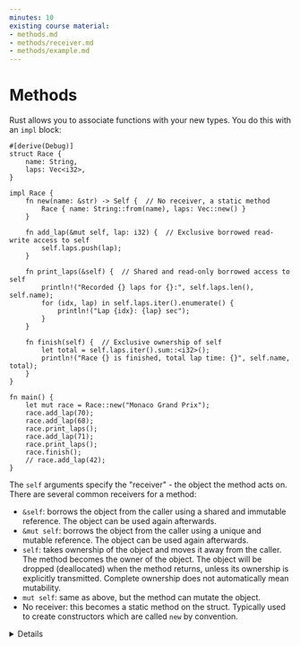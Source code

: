 ```yaml
---
minutes: 10
existing course material:
- methods.md
- methods/receiver.md
- methods/example.md
---
```


# Methods

Rust allows you to associate functions with your new types. You do this with an
`impl` block:

```rust,editable
#[derive(Debug)]
struct Race {
    name: String,
    laps: Vec<i32>,
}

impl Race {
    fn new(name: &str) -> Self {  // No receiver, a static method
        Race { name: String::from(name), laps: Vec::new() }
    }

    fn add_lap(&mut self, lap: i32) {  // Exclusive borrowed read-write access to self
        self.laps.push(lap);
    }

    fn print_laps(&self) {  // Shared and read-only borrowed access to self
        println!("Recorded {} laps for {}:", self.laps.len(), self.name);
        for (idx, lap) in self.laps.iter().enumerate() {
            println!("Lap {idx}: {lap} sec");
        }
    }

    fn finish(self) {  // Exclusive ownership of self
        let total = self.laps.iter().sum::<i32>();
        println!("Race {} is finished, total lap time: {}", self.name, total);
    }
}

fn main() {
    let mut race = Race::new("Monaco Grand Prix");
    race.add_lap(70);
    race.add_lap(68);
    race.print_laps();
    race.add_lap(71);
    race.print_laps();
    race.finish();
    // race.add_lap(42);
}
```

The `self` arguments specify the "receiver" - the object the method acts on. There
are several common receivers for a method:

* `&self`: borrows the object from the caller using a shared and immutable
  reference. The object can be used again afterwards.
* `&mut self`: borrows the object from the caller using a unique and mutable
  reference. The object can be used again afterwards.
* `self`: takes ownership of the object and moves it away from the caller. The
  method becomes the owner of the object. The object will be dropped (deallocated)
  when the method returns, unless its ownership is explicitly
  transmitted. Complete ownership does not automatically mean mutability.
* `mut self`: same as above, but the method can mutate the object.
* No receiver: this becomes a static method on the struct. Typically used to
  create constructors which are called `new` by convention.

<details>

Key Points:
* It can be helpful to introduce methods by comparing them to functions.
  * Methods are called on an instance of a type (such as a struct or enum), the first parameter represents the instance as `self`.
  * Developers may choose to use methods to take advantage of method receiver syntax and to help keep them more organized. By using methods we can keep all the implementation code in one predictable place.
* Point out the use of the keyword `self`, a method receiver.
  * Show that it is an abbreviated term for `self: Self` and perhaps show how the struct name could also be used.
  * Explain that `Self` is a type alias for the type the `impl` block is in and can be used elsewhere in the block.
  * Note how `self` is used like other structs and dot notation can be used to refer to individual fields.
  * This might be a good time to demonstrate how the `&self` differs from `self` by trying to run `finish` twice.
  * Beyond variants on `self`, there are also [special wrapper types](https://doc.rust-lang.org/reference/special-types-and-traits.html) allowed to be receiver types, such as `Box<Self>`.
* Note that references have not been covered yet. References in method receivers are a particularly "natural" form of reference, so there is no need to go into a great level of detail.

</details>
